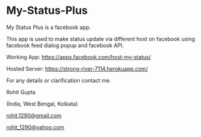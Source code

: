 My-Status-Plus
==============

My Status Plus is a facebook app. 

This app is used to make status update via different host on facebook using facebook feed dialog popup and facebook API.


Working App: https://apps.facebook.com/host-my-status/

Hosted Server: https://strong-river-7114.herokuapp.com/




For any details or clarification contact me.

Rohit Gupta

(India, West Bengal, Kolkata)

rohit.1290@gmail.com

rohit_1290@yahoo.com

